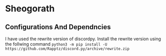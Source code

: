 # Sheogorath

## Configurations And Dependncies
I have used the rewrite version of discordpy. Install the rewrite version using the follwing command
`python3 -m pip install -U https://github.com/Rapptz/discord.py/archive/rewrite.zip`